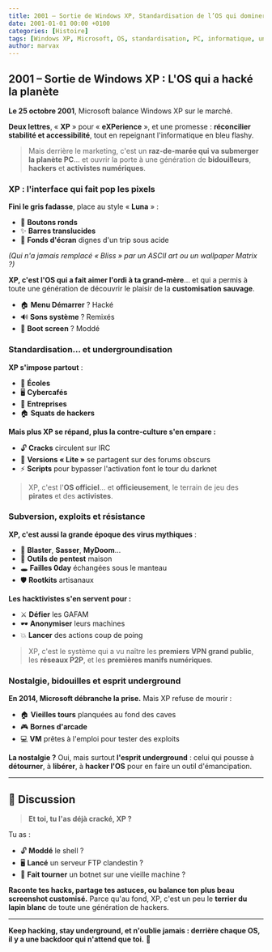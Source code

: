 ```yaml
---
title: 2001 – Sortie de Windows XP, Standardisation de l’OS qui dominera les PC pendant plus d’une décennie
date: 2001-01-01 00:00 +0100
categories: [Histoire]
tags: [Windows XP, Microsoft, OS, standardisation, PC, informatique, underground, hacktivisme]
author: marvax
---
```


## 2001 – Sortie de Windows XP : L'OS qui a hacké la planète

**Le 25 octobre 2001**, Microsoft balance Windows XP sur le marché. 

**Deux lettres**, « **XP** » pour « **eXPerience** », et une promesse : **réconcilier stabilité et accessibilité**, tout en repeignant l'informatique en bleu flashy.

> Mais derrière le marketing, c'est un **raz-de-marée qui va submerger la planète PC**… et ouvrir la porte à une génération de **bidouilleurs**, **hackers** et **activistes numériques**.

### XP : l'interface qui fait pop les pixels

**Fini le gris fadasse**, place au style « **Luna** » :
- 🔵 **Boutons ronds**
- ✨ **Barres translucides** 
- 🌈 **Fonds d'écran** dignes d'un trip sous acide

*(Qui n'a jamais remplacé « Bliss » par un ASCII art ou un wallpaper Matrix ?)*

**XP, c'est l'OS qui a fait aimer l'ordi à ta grand-mère**… et qui a permis à toute une génération de découvrir le plaisir de la **customisation sauvage**.

- 🏠 **Menu Démarrer** ? Hacké
- 🔊 **Sons système** ? Remixés  
- 🚀 **Boot screen** ? Moddé

### Standardisation… et undergroundisation

**XP s'impose partout** :
- 🏫 **Écoles**
- 🖥️ **Cybercafés** 
- 🏢 **Entreprises**
- 🏠 **Squats de hackers**

**Mais plus XP se répand, plus la contre-culture s'en empare :**
- 🔓 **Cracks** circulent sur IRC
- 💾 **Versions « Lite »** se partagent sur des forums obscurs
- ⚡ **Scripts** pour bypasser l'activation font le tour du darknet

> XP, c'est l'**OS officiel**… et **officieusement**, le terrain de jeu des **pirates** et des **activistes**.

### Subversion, exploits et résistance

**XP, c'est aussi la grande époque des virus mythiques** :
- 🦠 **Blaster**, **Sasser**, **MyDoom**…
- 🔧 **Outils de pentest** maison
- 🕳️ **Failles 0day** échangées sous le manteau
- 🛡️ **Rootkits** artisanaux

**Les hacktivistes s'en servent pour :**
- ⚔️ **Défier** les GAFAM
- 🕶️ **Anonymiser** leurs machines
- 💥 **Lancer** des actions coup de poing

> XP, c'est le système qui a vu naître les **premiers VPN grand public**, les **réseaux P2P**, et les **premières manifs numériques**.

### Nostalgie, bidouilles et esprit underground

**En 2014, Microsoft débranche la prise.** Mais XP refuse de mourir :

- 🏠 **Vieilles tours** planquées au fond des caves
- 🎮 **Bornes d'arcade**
- 💻 **VM** prêtes à l'emploi pour tester des exploits

**La nostalgie ?** Oui, mais surtout **l'esprit underground** : celui qui pousse à **détourner**, à **libérer**, à **hacker l'OS** pour en faire un outil d'émancipation.

---

## 💬 Discussion

> **Et toi, tu l'as déjà cracké, XP ?**

Tu as :
- 🔓 **Moddé** le shell ?
- 🖥️ **Lancé** un serveur FTP clandestin ?
- 🤖 **Fait tourner** un botnet sur une vieille machine ?

**Raconte tes hacks, partage tes astuces, ou balance ton plus beau screenshot customisé.** Parce qu'au fond, XP, c'est un peu le **terrier du lapin blanc** de toute une génération de hackers.

---

**Keep hacking, stay underground, et n'oublie jamais : derrière chaque OS, il y a une backdoor qui n'attend que toi.** 🚪

